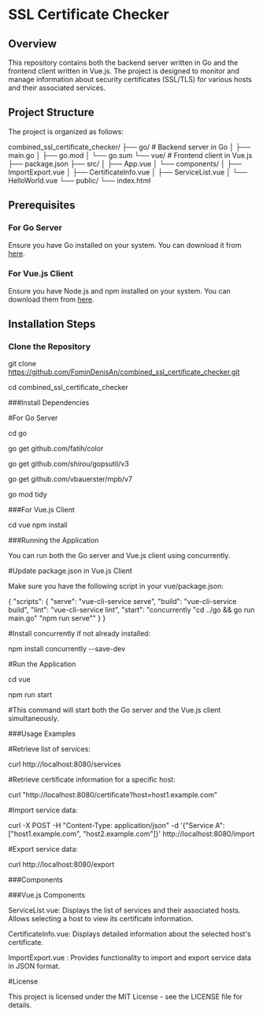 # SSL Certificate Checker

## Overview

This repository contains both the backend server written in Go and the frontend client written in Vue.js. The project is designed to monitor and manage information about security certificates (SSL/TLS) for various hosts and their associated services.

## Project Structure

The project is organized as follows:

combined_ssl_certificate_checker/
├── go/ # Backend server in Go
│ ├── main.go
│ ├── go.mod
│ └── go.sum
└── vue/ # Frontend client in Vue.js
├── package.json
├── src/
│ ├── App.vue
│ └── components/
│ ├── ImportExport.vue
│ ├── CertificateInfo.vue
│ ├── ServiceList.vue
│ └── HelloWorld.vue
└── public/
└── index.html

## Prerequisites

### For Go Server

Ensure you have Go installed on your system. You can download it from [here](https://golang.org/dl/).

### For Vue.js Client

Ensure you have Node.js and npm installed on your system. You can download them from [here](https://nodejs.org/).

## Installation Steps

### Clone the Repository

git clone https://github.com/FominDenisAn/combined_ssl_certificate_checker.git

cd combined_ssl_certificate_checker

###Install Dependencies

#For Go Server

cd go

go get github.com/fatih/color

go get github.com/shirou/gopsutil/v3

go get github.com/vbauerster/mpb/v7

go mod tidy

###For Vue.js Client

cd vue
npm install

###Running the Application

You can run both the Go server and Vue.js client using concurrently.

#Update package.json in Vue.js Client

Make sure you have the following script in your vue/package.json:

{
  "scripts": {
    "serve": "vue-cli-service serve",
    "build": "vue-cli-service build",
    "lint": "vue-cli-service lint",
    "start": "concurrently \"cd ../go && go run main.go\" \"npm run serve\""
  }
}

#Install concurrently if not already installed:

npm install concurrently --save-dev

#Run the Application

cd vue

npm run start

#This command will start both the Go server and the Vue.js client simultaneously.

###Usage Examples

#Retrieve list of services:

curl http://localhost:8080/services

#Retrieve certificate information for a specific host:

curl "http://localhost:8080/certificate?host=host1.example.com"

#Import service data:

curl -X POST -H "Content-Type: application/json" -d '{"Service A": ["host1.example.com", "host2.example.com"]}' http://localhost:8080/import

#Export service data:

curl http://localhost:8080/export

###Components

###Vue.js Components

ServiceList.vue: Displays the list of services and their associated hosts. Allows selecting a host to view its certificate information.

CertificateInfo.vue: Displays detailed information about the selected host's certificate.

ImportExport.vue : Provides functionality to import and export service data in JSON format.


#License

This project is licensed under the MIT License - see the LICENSE file for details.

